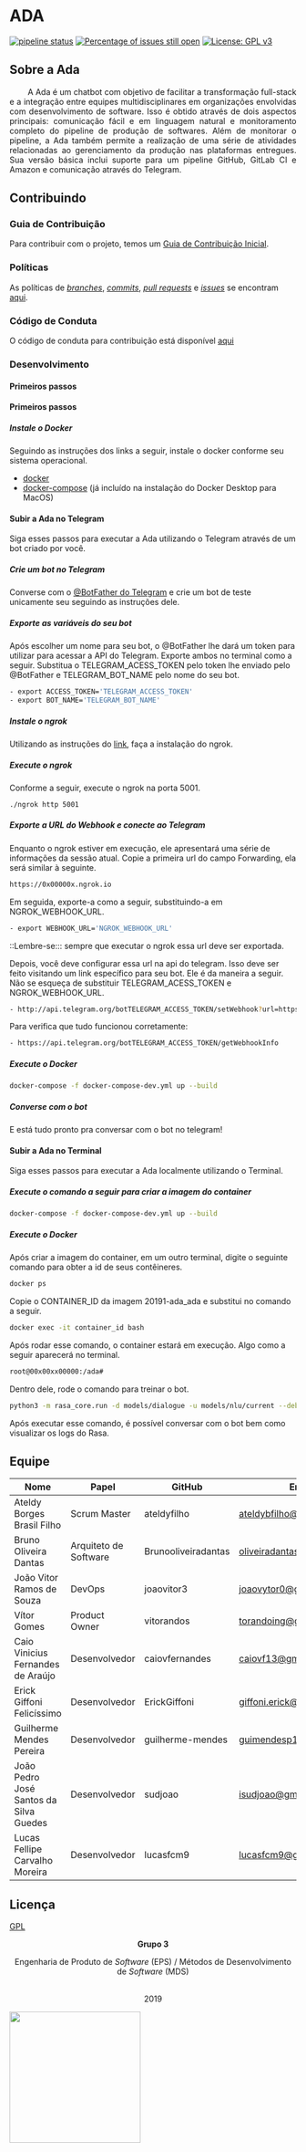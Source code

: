 # ADA

[![pipeline status](https://gitlab.com/adabot/ada/badges/devel/pipeline.svg)](https://gitlab.com/adabot/ada/commits/devel) [![Percentage of issues still open](http://isitmaintained.com/badge/open/fga-eps-mds/2019.1-ADA.svg)](http://isitmaintained.com/project/fga-eps-mds/2019.1-ADA "Percentage of issues still open") [![License: GPL v3](https://img.shields.io/badge/License-GPLv3-blue.svg)](https://www.gnu.org/licenses/gpl-3.0)

## Sobre a Ada  

<p align="justify"> &emsp;&emsp;
  A Ada é um chatbot com objetivo de facilitar a transformação full-stack e a integração entre equipes multidisciplinares em organizações envolvidas com desenvolvimento de software. Isso é obtido através de dois aspectos principais: comunicação fácil e em linguagem natural e monitoramento completo do pipeline de produção de softwares. Além de monitorar o pipeline, a Ada também permite a realização de uma série de atividades relacionadas ao gerenciamento da produção nas plataformas entregues. Sua versão básica inclui suporte para um pipeline GitHub, GitLab CI e Amazon e comunicação através do Telegram. </p>

## Contribuindo

### Guia de Contribuição

Para contribuir com o projeto, temos um [Guia de Contribuição Inicial](https://github.com/fga-eps-mds/2019.1-ADA/blob/master/CONTRIBUTING.md).

### Políticas

As políticas de _[branches](https://fga-eps-mds.github.io/2019.1-ADA/#/docs/policies/branches)_, _[commits](https://fga-eps-mds.github.io/2019.1-ADA/#/docs/policies/commits)_, _[pull requests](https://fga-eps-mds.github.io/2019.1-ADA/#/docs/policies/pull_request)_ e _[issues](https://fga-eps-mds.github.io/2019.1-ADA/#/docs/policies/issues)_ se encontram [aqui](https://fga-eps-mds.github.io/2019.1-ADA/#/docs/policies/policies).

### Código de Conduta

O código de conduta para contribuição está disponível [aqui](https://github.com/fga-eps-mds/2019.1-ADA/blob/master/CODE_OF_CONDUCT.md)

### Desenvolvimento

#### Primeiros passos

#### Primeiros passos
##### Instale o Docker
Seguindo as instruções dos links a seguir, instale o docker conforme seu sistema operacional.

* [docker](https://docs.docker.com/install/)
* [docker-compose](https://docs.docker.com/compose/install/#install-compose) (já incluído na instalação do Docker Desktop para MacOS)

#### Subir a Ada no Telegram
Siga esses passos para executar a Ada utilizando o Telegram através de um bot criado por você.

##### Crie um bot no Telegram
Converse com o [@BotFather do Telegram](https://t.me/BotFather) e crie um bot de teste unicamente seu seguindo as instruções dele.


##### Exporte as variáveis do seu bot
Após escolher um nome para seu bot, o @BotFather lhe dará um token para utilizar para acessar a API do Telegram. Exporte ambos no terminal como a seguir. Substitua o TELEGRAM_ACESS_TOKEN pelo token lhe enviado pelo @BotFather e TELEGRAM_BOT_NAME pelo nome do seu bot.

```sh
- export ACCESS_TOKEN='TELEGRAM_ACCESS_TOKEN'
- export BOT_NAME='TELEGRAM_BOT_NAME'
```

##### Instale o ngrok
Utilizando as instruções do [link](https://ngrok.com/download), faça a instalação do ngrok.

##### Execute o ngrok
Conforme a seguir, execute o ngrok na porta 5001.

```sh
./ngrok http 5001
```

##### Exporte a URL do Webhook e conecte ao Telegram

Enquanto o ngrok estiver em execução, ele apresentará uma série de informações da sessão atual. Copie a primeira url do campo Forwarding, ela será similar à seguinte.

```sh
https://0x00000x.ngrok.io
```

Em seguida, exporte-a como a seguir, substituindo-a em NGROK_WEBHOOK_URL.



```sh
- export WEBHOOK_URL='NGROK_WEBHOOK_URL'
```

::Lembre-se::: sempre que executar o ngrok essa url deve ser exportada.

Depois, você deve configurar essa url na api do telegram. Isso deve ser feito visitando um link específico para seu bot. Ele é da maneira a seguir. Não se esqueça de substituir TELEGRAM_ACESS_TOKEN e NGROK_WEBHOOK_URL.

```sh
- http://api.telegram.org/botTELEGRAM_ACCESS_TOKEN/setWebhook?url=https://NGROK_WEBHOOK_URL/webhooks/telegram/webhook
```

Para verifica que tudo funcionou corretamente:

```sh
- https://api.telegram.org/botTELEGRAM_ACCESS_TOKEN/getWebhookInfo
```

##### Execute o Docker
```sh
docker-compose -f docker-compose-dev.yml up --build
```

##### Converse com o bot
E está tudo pronto pra conversar com o bot no telegram!

#### Subir a Ada no Terminal
Siga esses passos para executar a Ada localmente utilizando o Terminal.

##### Execute o comando a seguir para criar a imagem do container

```sh
docker-compose -f docker-compose-dev.yml up --build
```

##### Execute o Docker
Após criar a imagem do container, em um outro terminal, digite o seguinte comando para obter a id de seus contêineres.

```sh
docker ps
```

Copie o CONTAINER_ID  da imagem 20191-ada_ada e substitui no comando a seguir.

```sh
docker exec -it container_id bash
```

Após rodar esse comando, o container estará em execução. Algo como a seguir aparecerá no terminal.
```sh
root@00x00xx00000:/ada#
```

Dentro dele, rode o comando para treinar o bot.

```sh
python3 -m rasa_core.run -d models/dialogue -u models/nlu/current --debug --endpoints endpoints.yml
```

Após executar esse comando, é possível conversar com o bot bem como visualizar os logs do Rasa.


## Equipe

| Nome | Papel | GitHub | Email |
| --- | --- | --- | --- |
| Ateldy Borges Brasil Filho | Scrum Master | ateldyfilho | ateldybfilho@gmail.com |
| Bruno Oliveira Dantas | Arquiteto de Software | Brunooliveiradantas | oliveiradantas96@gmail.com |
| João Vitor Ramos de Souza | DevOps | joaovitor3 | joaovytor0@gmail.com |
| Vítor Gomes | Product Owner | vitorandos | torandoing@gmail.com |
| Caio Vinicius Fernandes de Araújo | Desenvolvedor | caiovfernandes | caiovf13@gmail.com |
| Erick Giffoni Felicíssimo | Desenvolvedor | ErickGiffoni | giffoni.erick@gmail.com |
| Guilherme Mendes Pereira | Desenvolvedor | guilherme-mendes | guimendesp12@gmail.com |
| João Pedro José Santos da Silva Guedes | Desenvolvedor | sudjoao | isudjoao@gmail.com |
| Lucas Fellipe Carvalho Moreira | Desenvolvedor | lucasfcm9 | lucasfcm9@gmail.com |

## Licença

[GPL](https://opensource.org/licenses/GPL-3.0)


<p align="center"><b>Grupo 3</b></p>
<p align="center">Engenharia de Produto de <i>Software</i> (EPS) / Métodos de Desenvolvimento de <i>Software</i> (MDS)<br /><br />
<p align="center">2019</p>
<a href="https://fga.unb.br" target="_blank"><img width="230"src="https://4.bp.blogspot.com/-0aa6fAFnSnA/VzICtBQgciI/AAAAAAAARn4/SxVsQPFNeE0fxkCPVgMWbhd5qIEAYCMbwCLcB/s1600/unb-gama.png"></a>
</p>
